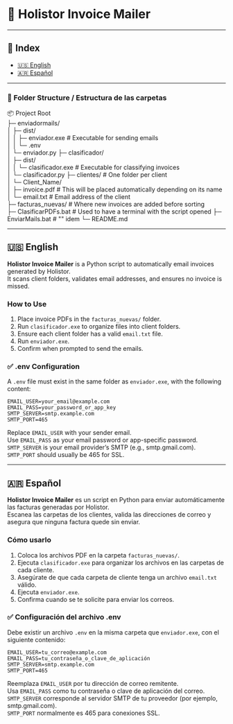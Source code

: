 # 🧾 Holistor Invoice Mailer

---

## 📌 Index  
- [🇺🇸 English](#english)  
- [🇦🇷 Español](#espa%C3%B1ol)

---

### 📁 Folder Structure / Estructura de las carpetas
  
📦 Project Root  
├─ enviadormails/  
│   ├─ dist/  
│   │   ├─ enviador.exe # Executable for sending emails  
│   │   └─ .env  
│   └─ enviador.py 
├─ clasificador/  
│   ├─ dist/  
│   │   └─ clasificador.exe # Executable for classifying invoices  
│   └─ clasificador.py 
├─ clientes/ # One folder per client  
│   └─ Client_Name/  
│       ├─ invoice.pdf  # This will be placed automatically depending on its name
│       └─ email.txt # Email address of the client  
├─ facturas_nuevas/ # Where new invoices are added before sorting  
├─ ClasificarPDFs.bat # Used to have a terminal with the script opened
├─ EnviarMails.bat # "" idem
└─ README.md 

---

## 🇺🇸 English

**Holistor Invoice Mailer** is a Python script to automatically email invoices generated by Holistor.  
It scans client folders, validates email addresses, and ensures no invoice is missed.

### How to Use

1. Place invoice PDFs in the `facturas_nuevas/` folder.  
2. Run `clasificador.exe` to organize files into client folders.  
3. Ensure each client folder has a valid `email.txt` file.  
4. Run `enviador.exe`.  
5. Confirm when prompted to send the emails.

### ✅ .env Configuration

A `.env` file must exist in the same folder as `enviador.exe`, with the following content:

```dotenv
EMAIL_USER=your_email@example.com
EMAIL_PASS=your_password_or_app_key
SMTP_SERVER=smtp.example.com
SMTP_PORT=465
```

Replace `EMAIL_USER` with your sender email.  
Use `EMAIL_PASS` as your email password or app-specific password.  
`SMTP_SERVER` is your email provider’s SMTP (e.g., smtp.gmail.com).  
`SMTP_PORT` should usually be 465 for SSL.

---

## 🇦🇷 Español

**Holistor Invoice Mailer** es un script en Python para enviar automáticamente las facturas generadas por Holistor.  
Escanea las carpetas de los clientes, valida las direcciones de correo y asegura que ninguna factura quede sin enviar.

### Cómo usarlo

1. Coloca los archivos PDF en la carpeta `facturas_nuevas/`.  
2. Ejecuta `clasificador.exe` para organizar los archivos en las carpetas de cada cliente.  
3. Asegúrate de que cada carpeta de cliente tenga un archivo `email.txt` válido.  
4. Ejecuta `enviador.exe`.  
5. Confirma cuando se te solicite para enviar los correos.

### ✅ Configuración del archivo .env

Debe existir un archivo `.env` en la misma carpeta que `enviador.exe`, con el siguiente contenido:

```dotenv
EMAIL_USER=tu_correo@example.com
EMAIL_PASS=tu_contraseña_o_clave_de_aplicación
SMTP_SERVER=smtp.example.com
SMTP_PORT=465
```

Reemplaza `EMAIL_USER` por tu dirección de correo remitente.  
Usa `EMAIL_PASS` como tu contraseña o clave de aplicación del correo.  
`SMTP_SERVER` corresponde al servidor SMTP de tu proveedor (por ejemplo, smtp.gmail.com).  
`SMTP_PORT` normalmente es 465 para conexiones SSL.
